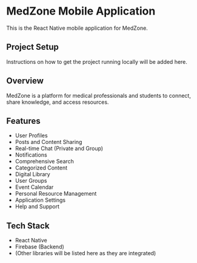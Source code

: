 # MedZone Mobile Application

This is the React Native mobile application for MedZone.

## Project Setup

Instructions on how to get the project running locally will be added here.

## Overview

MedZone is a platform for medical professionals and students to connect, share knowledge, and access resources.

## Features

- User Profiles
- Posts and Content Sharing
- Real-time Chat (Private and Group)
- Notifications
- Comprehensive Search
- Categorized Content
- Digital Library
- User Groups
- Event Calendar
- Personal Resource Management
- Application Settings
- Help and Support

## Tech Stack

- React Native
- Firebase (Backend)
- (Other libraries will be listed here as they are integrated)

